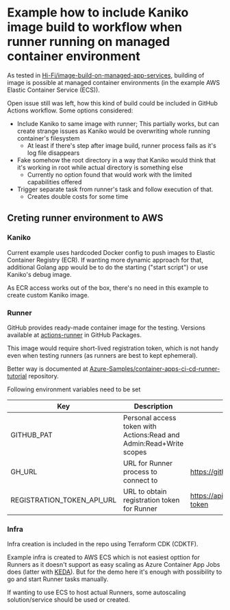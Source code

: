 # Example how to include Kaniko image build to workflow when runner running on managed container environment

As tested in [Hi-Fi/image-build-on-managed-app-services](https://github.com/Hi-Fi/image-build-on-managed-app-services), building of image is possible at managed container environments (in the example AWS Elastic Container Service (ECS)).

Open issue still was left, how this kind of build could be included in GitHub Actions workflow. Some options considered:

- Include Kaniko to same image with runner; This partially works, but can create strange issues as Kaniko would be overwriting whole running container's filesystem
  - At least if there's step after image build, runner process fails as it's log file disappears
- Fake somehow the root directory in a way that Kaniko would think that it's working in root while actual directory is something else
  - Currently no option found that would work with the limited capabilities offered
- Trigger separate task from runner's task and follow execution of that.
  - Creates double costs for some time

## Creting runner environment to AWS

### Kaniko

Current example uses hardcoded Docker config to push images to Elastic Container Registry (ECR). If wanting more dynamic approach for that, additional Golang app would be to do the starting ("start script") or use Kaniko's debug image.

As ECR access works out of the box, there's no need in this example to create custom Kaniko image.

### Runner

GitHub provides ready-made container image for the testing. Versions available at [actions-runner](https://github.com/actions/runner/pkgs/container/actions-runner) in GitHub Packages.

This image would require short-lived registration token, which is not handy even when testing runners (as runners are best to kept ephemeral).

Better way is documented at [Azure-Samples/container-apps-ci-cd-runner-tutorial](https://github.com/Azure-Samples/container-apps-ci-cd-runner-tutorial) repository.

Following environment variables need to be set

| Key | Description | Example |
| --- | ----------- | ------- |
| GITHUB_PAT | Personal access token with Actions:Read and Admin:Read+Write scopes | |
| GH_URL | URL for Runner process to connect to | https://github.com/$REPO_OWNER/$REPO_NAME |
| REGISTRATION_TOKEN_API_URL | URL to obtain registration token for Runner | https://api.github.com/repos/$REPO_OWNER/$REPO_NAME/actions/runners/registration-token |

### Infra

Infra creation is included in the repo using Terraform CDK (CDKTF).

Example infra is created to AWS ECS which is not easiest opttion for Runners as it doesn't support as easy scaling as Azure Container App Jobs does (latter with [KEDA](https://keda.sh)). But for the demo here it's enough with possibility to go and start Runner tasks manually. 

If wanting to use ECS to host actual Runners, some autoscaling solution/service should be used or created.
